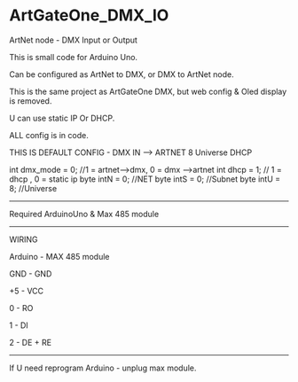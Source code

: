 # ArtGateOne_DMX_IO
ArtNet node - DMX Input or Output

This is small code for Arduino Uno.

Can be configured as ArtNet to DMX, or DMX to ArtNet node.


This is the same project as ArtGateOne DMX, but web config & Oled display is removed.


U can use static IP Or DHCP.

ALL config is in code.

THIS IS DEFAULT CONFIG - DMX IN --> ARTNET 8 Universe DHCP

int dmx_mode = 0; //1 = artnet-->dmx, 0 = dmx -->artnet
int dhcp = 1; // 1 = dhcp , 0 = static ip
byte intN = 0; //NET
byte intS = 0; //Subnet
byte intU = 8; //Universe

--------

Required
ArduinoUno &
Max 485 module

---------

WIRING

Arduino - MAX 485 module

GND - GND

+5 - VCC

0 - RO

1 - DI

2 - DE + RE


---------
If U need reprogram Arduino - unplug max module.

